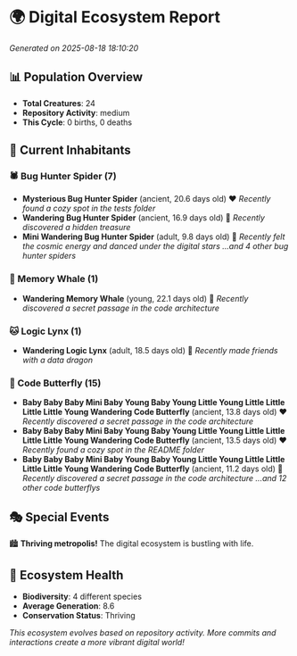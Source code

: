 # 🌍 Digital Ecosystem Report
*Generated on 2025-08-18 18:10:20*

## 📊 Population Overview
- **Total Creatures**: 24
- **Repository Activity**: medium
- **This Cycle**: 0 births, 0 deaths

## 👥 Current Inhabitants

### 🕷️ Bug Hunter Spider (7)
- **Mysterious Bug Hunter Spider** (ancient, 20.6 days old) ❤️
  *Recently found a cozy spot in the tests folder*
- **Wandering Bug Hunter Spider** (ancient, 16.9 days old) 💛
  *Recently discovered a hidden treasure*
- **Mini Wandering Bug Hunter Spider** (adult, 9.8 days old) 💚
  *Recently felt the cosmic energy and danced under the digital stars*
  *...and 4 other bug hunter spiders*

### 🐋 Memory Whale (1)
- **Wandering Memory Whale** (young, 22.1 days old) 💚
  *Recently discovered a secret passage in the code architecture*

### 🐱 Logic Lynx (1)
- **Wandering Logic Lynx** (adult, 18.5 days old) 💛
  *Recently made friends with a data dragon*

### 🦋 Code Butterfly (15)
- **Baby Baby Baby Mini Baby Young Baby Young Little Young Little Little Little Little Young Wandering Code Butterfly** (ancient, 13.8 days old) ❤️
  *Recently discovered a secret passage in the code architecture*
- **Baby Baby Baby Mini Baby Young Baby Young Little Young Little Little Little Little Young Wandering Code Butterfly** (ancient, 13.5 days old) ❤️
  *Recently found a cozy spot in the README folder*
- **Baby Baby Baby Mini Baby Young Baby Young Little Young Little Little Little Little Young Wandering Code Butterfly** (ancient, 11.2 days old) 💛
  *Recently discovered a secret passage in the code architecture*
  *...and 12 other code butterflys*

## 🎭 Special Events

🏙️ **Thriving metropolis!** The digital ecosystem is bustling with life.

## 🔬 Ecosystem Health
- **Biodiversity**: 4 different species
- **Average Generation**: 8.6
- **Conservation Status**: Thriving

*This ecosystem evolves based on repository activity. More commits and interactions create a more vibrant digital world!*
